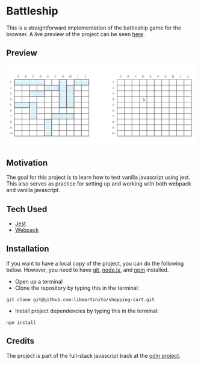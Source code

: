 # Battleship
This is a straightforward implementation of the battleship game for the browser. A live preview of the project can be seen [here](libmartinito.github.io/battleship).

## Preview
![Website gif](preview.gif)

## Motivation
The goal for this project is to learn how to test vanilla javascript using jest. This also serves as practice for setting up  and working with both webpack and vanilla javascript.

## Tech Used
- [Jest](https://jestjs.io/)
- [Webpack](https://webpack.js.org/)

## Installation
If you want to have a local copy of the project, you can do the following below. However, you need to have [git](https://github.com/git-guides/install-git), [node.js](https://www.freecodecamp.org/news/how-to-install-node-js-on-ubuntu-and-update-npm-to-the-latest-version/), and [npm](https://docs.npmjs.com/downloading-and-installing-node-js-and-npm) installed.
- Open up a terminal
- Clone the repository by typing this in the terminal:
```
git clone git@github.com:libmartinito/shopping-cart.git
```
- Install project dependencies by typing this in the terminal:
```
npm install
```

## Credits
The project is part of the full-stack javascript track at the [odin project](https://www.theodinproject.com/paths/full-stack-javascript/courses/javascript/lessons/battleship). 
